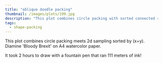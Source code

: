 ```yaml
---
title: "oblique doodle packing"
thumbnail: /images/plots/199.jpg
description: "This plot combines circle packing with sorted connected random lines technique. Diamine 'Bloody Brexit' on A4 watercolor paper."
tags:
  - shape-packing
---
```


This plot combines circle packing meets 2d sampling sorted by (x+y). Diamine 'Bloody Brexit' on A4 watercolor paper.

It took 2 hours to draw with a fountain pen that ran 111 meters of ink!